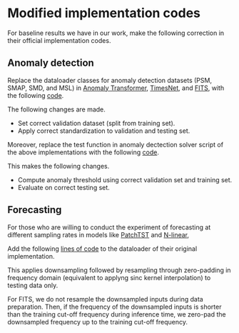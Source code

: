 # Modified implementation codes

For baseline results we have in our work, make the following correction in their official implementation codes.

## Anomaly detection

Replace the dataloader classes for anomaly detection datasets (PSM, SMAP, SMD, and MSL) in [Anomaly Transformer](https://drive.google.com/drive/folders/), [TimesNet](https://github.com/thuml/TimesNet), and [FITS](https://anonymous.4open.science/r/FITS), with the following [code](etc/modified_ad_dataload.py).

The following changes are made. 
- Set correct validation dataset (split from training set).
- Apply correct standardization to validation and testing set.


Moreover, replace the test function in anomaly dectection solver script of the above implementations with the following [code](etc/modified_ad_eval.py).

This makes the following changes.
- Compute anomaly threshold using correct validation set and training set.
- Evaluate on correct testing set.   


## Forecasting

For those who are willing to conduct the experiment of forecasting at different sampling rates in models like [PatchTST](https://github.com/yuqinie98/PatchTST) and [N-linear](https://github.com/cure-lab/LTSF-Linear), 

Add the following [lines of code](modified_fore_dataload.py) to the dataloader of their original implementation.  

This applies downsampling followed by resampling through zero-padding in frequency domain (equivalent to applyng sinc kernel interpolation) to testing data only. 

For FITS, we do not resample the downsampled inputs during data preparation. 
Then, if the frequency of the downsampled inputs is shorter than the training cut-off frequency during inference time, we zero-pad the downsampled frequency up to the training cut-off frequency. 